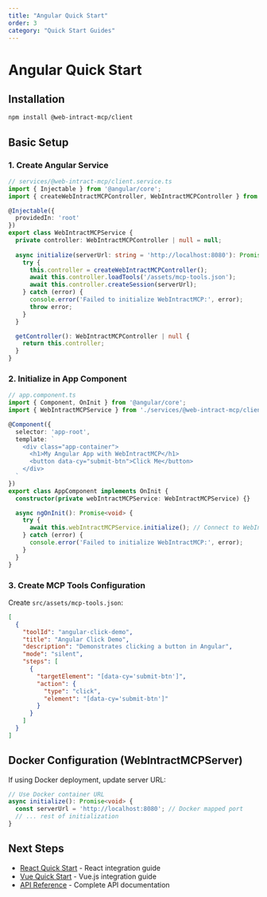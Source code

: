 ```yaml
---
title: "Angular Quick Start"
order: 3
category: "Quick Start Guides"
---
```


# Angular Quick Start

## Installation

```bash
npm install @web-intract-mcp/client
```

## Basic Setup

### 1. Create Angular Service

```typescript
// services/@web-intract-mcp/client.service.ts
import { Injectable } from '@angular/core';
import { createWebIntractMCPController, WebIntractMCPController } from '@web-intract-mcp/client';

@Injectable({
  providedIn: 'root'
})
export class WebIntractMCPService {
  private controller: WebIntractMCPController | null = null;
  
  async initialize(serverUrl: string = 'http://localhost:8080'): Promise<void> {
    try {
      this.controller = createWebIntractMCPController();
      await this.controller.loadTools('/assets/mcp-tools.json');
      await this.controller.createSession(serverUrl);
    } catch (error) {
      console.error('Failed to initialize WebIntractMCP:', error);
      throw error;
    }
  }

  getController(): WebIntractMCPController | null {
    return this.controller;
  }
}
```

### 2. Initialize in App Component

```typescript
// app.component.ts
import { Component, OnInit } from '@angular/core';
import { WebIntractMCPService } from './services/@web-intract-mcp/client.service';

@Component({
  selector: 'app-root',
  template: `
    <div class="app-container">
      <h1>My Angular App with WebIntractMCP</h1>
      <button data-cy="submit-btn">Click Me</button>
    </div>
  `
})
export class AppComponent implements OnInit {
  constructor(private webIntractMCPService: WebIntractMCPService) {}

  async ngOnInit(): Promise<void> {
    try {
      await this.webIntractMCPService.initialize(); // Connect to WebIntractMCPServer
    } catch (error) {
      console.error('Failed to initialize WebIntractMCP:', error);
    }
  }
}
```

### 3. Create MCP Tools Configuration

Create `src/assets/mcp-tools.json`:

```json
[
  {
    "toolId": "angular-click-demo",
    "title": "Angular Click Demo",
    "description": "Demonstrates clicking a button in Angular",
    "mode": "silent",
    "steps": [
      {
        "targetElement": "[data-cy='submit-btn']",
        "action": {
          "type": "click",
          "element": "[data-cy='submit-btn']"
        }
      }
    ]
  }
]
```

## Docker Configuration (WebIntractMCPServer)

If using Docker deployment, update server URL:

```typescript
// Use Docker container URL
async initialize(): Promise<void> {
  const serverUrl = 'http://localhost:8080'; // Docker mapped port
  // ... rest of initialization
}
```

## Next Steps

- [React Quick Start](./react) - React integration guide
- [Vue Quick Start](./vue) - Vue.js integration guide
- [API Reference](../api-reference) - Complete API documentation
